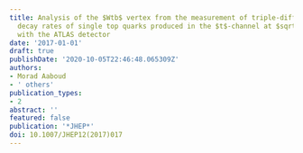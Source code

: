 ```yaml
---
title: Analysis of the $Wtb$ vertex from the measurement of triple-differential angular
  decay rates of single top quarks produced in the $t$-channel at $sqrts$ = 8 TeV
  with the ATLAS detector
date: '2017-01-01'
draft: true
publishDate: '2020-10-05T22:46:48.065309Z'
authors:
- Morad Aaboud
- ' others'
publication_types:
- 2
abstract: ''
featured: false
publication: '*JHEP*'
doi: 10.1007/JHEP12(2017)017
---
```



